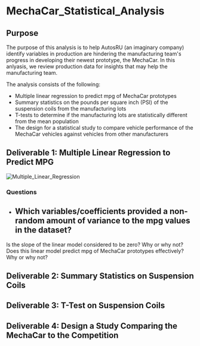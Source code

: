 # MechaCar_Statistical_Analysis

## Purpose

The purpose of this analysis is to help AutosRU (an imaginary company) identify variables in production are hindering the manufacturing team's progress in developing their newest prototype, the MechaCar. In this anlyasis, we review production data for insights that may help the manufacturing team.

The analysis consists of the following:
- Multiple linear regression to predict mpg of MechaCar prototypes
- Summary statistics on the pounds per square inch (PSI) of the suspension coils from the manufacturing lots
- T-tests to determine if the manufacturing lots are statistically different from the mean population
- The design for a statistical study to compare vehicle performance of the MechaCar vehicles against vehicles from other manufacturers

## Deliverable 1: Multiple Linear Regression to Predict MPG
![Multiple_Linear_Regression](deliverable1_multiple_linear_regression.png)
### Questions
- Which variables/coefficients provided a non-random amount of variance to the mpg values in the dataset?
  - 
Is the slope of the linear model considered to be zero? Why or why not?
Does this linear model predict mpg of MechaCar prototypes effectively? Why or why not?

## Deliverable 2: Summary Statistics on Suspension Coils

## Deliverable 3: T-Test on Suspension Coils

## Deliverable 4: Design a Study Comparing the MechaCar to the Competition
